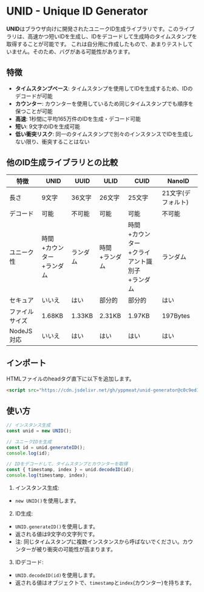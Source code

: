 # UNID - Unique ID Generator

**UNID**はブラウザ向けに開発されたユニークID生成ライブラリです。このライブラリは、高速かつ短いIDを生成し、IDをデコードして生成時のタイムスタンプを取得することが可能です。
これは自分用に作成したもので、あまりテストしていません。そのため、バグがある可能性があります。

## 特徴

- **タイムスタンプベース**: タイムスタンプを使用してIDを生成するため、IDのデコードが可能
- **カウンター**: カウンターを使用しているため同じタイムスタンプでも順序を保つことが可能
- **高速**: 1秒間に平均165万件のIDを生成・デコード可能
- **短い**: 9文字のIDを生成可能
- **低い衝突リスク**: 同一のタイムスタンプで別々のインスタンスでIDを生成しない限り、衝突することはない

## 他のID生成ライブラリとの比較

| 特徴 | UNID | UUID | ULID | CUID | NanoID |
| - | - | - | - | - | - |
| 長さ | 9文字 | 36文字 | 26文字 | 25文字 | 21文字(デフォルト) |
| デコード | 可能 | 不可能 | 可能 | 可能 | 不可能 |
| ユニーク性 | 時間<br>+カウンター<br>+ランダム | ランダム | 時間<br>+ランダム | 時間<br>+カウンター<br>+クライアント識別子<br>+ランダム | ランダム |
| セキュア | いいえ | はい | 部分的 | 部分的 | はい |
| ファイルサイズ | 1.68KB | 1.33KB | 2.31KB | 1.97KB | 197Bytes |
| NodeJS対応 | いいえ | はい | はい | はい | はい |

## インポート

HTMLファイルのheadタグ直下に以下を追加します。

```html
<script src="https://cdn.jsdelivr.net/gh/yppmeat/unid-generator@c0c9ed122e41db8f2ad119d5ae3e59767d295fb7/src/unid.min.js"></script>
```

## 使い方

```js
// インスタンス生成
const unid = new UNID();

// ユニークIDを生成
const id = unid.generateID();
console.log(id);

// IDをデコードして、タイムスタンプとカウンターを取得
const { timestamp, index } = unid.decodeID(id);
console.log(timestamp, index);
```

1. インスタンス生成:
  - `new UNID()`を使用します。
2. ID生成:
  - `UNID.generateID()`を使用します。
  - 返される値は9文字の文字列です。
  - 注: 同じタイムスタンプに複数インスタンスから呼ばないでください。カウンターが被り衝突の可能性が高まります。
3. IDデコード:
  - `UNID.decodeID(id)`を使用します。
  - 返される値はオブジェクトで、`timestamp`と`index`(カウンター)を持ちます。
